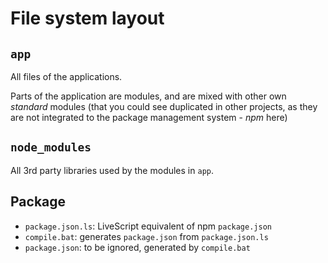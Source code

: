 # File system layout

## `app`

All files of the applications.

Parts of the application are modules, and are mixed with other own _standard_ modules (that you could see duplicated in other projects, as they are not integrated to the package management system - _npm_ here)

## `node_modules`

All 3rd party libraries used by the modules in `app`.

## Package

* `package.json.ls`: LiveScript equivalent of npm `package.json`
* `compile.bat`: generates `package.json` from `package.json.ls`
* `package.json`: to be ignored, generated by `compile.bat`
